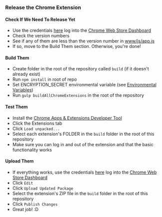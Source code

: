 ### Release the Chrome Extension

#### Check If We Need To Release Yet
- Use the credentials [here](https://docs.google.com/spreadsheets/d/1v_u6g6YHWxyrLqNeHMVg-C20MxOc7n1NepB3X6plVAY/edit#gid=2130660029) log into the [Chrome Web Store Dashboard](https://chrome.google.com/webstore/developer/dashboard/u58d852d3c5dcff27d49e35858ae710cd)
- Check the version numbers
- See if any of them are less than the version number in [www/js/app.js](www/js/app.js)
- If so, move to the Build Them section.  Otherwise, you're done!

#### Build Them
- Create folder in the root of the repository called `build` (if it doesn't already exist)
- Run `npm install` in root of repo
- Set ENCRYPTION_SECRET environmental variable (see [Environmental Variables](environmental-variables.md))
- Run `gulp buildAllChromeExtensions` in the root of the repository

#### Test Them
- Install the [Chrome Apps & Extensions Developer Tool](https://chrome.google.com/webstore/detail/chrome-apps-extensions-de/ohmmkhmmmpcnpikjeljgnaoabkaalbgc)
- Click the Extensions tab
- Click `Load unpacked...`
- Select each extension's FOLDER in the `build` folder in the root of this repository
- Make sure you can log in and out of the extension and that the basic functionality works

#### Upload Them
- If everything works, use the credentials [here](https://docs.google.com/spreadsheets/d/1v_u6g6YHWxyrLqNeHMVg-C20MxOc7n1NepB3X6plVAY/edit#gid=2130660029) log into the [Chrome Web Store Dashboard](https://chrome.google.com/webstore/developer/dashboard/u58d852d3c5dcff27d49e35858ae710cd)
- Click `Edit`
- Click `Upload Updated Package`
- Select the extension's ZIP file in the `build` folder in the root of this repository
- Click `Publish Changes`
- Great job!  :D